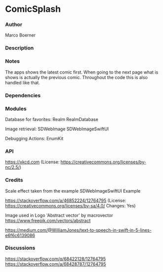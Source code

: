 
# ComicSplash

### Author
Marco Boerner

### Description

### Notes
The apps shows the latest comic first. When going to the next page what is shows is actually the previous comic. Throughout the code this is also handled like that.

### Dependencies


### Modules
Database for favorites:
Realm
RealmDatabase

Image retrieval:
SDWebImage
SDWebImageSwiftUI

Debugging Actions:
EnumKit

### API
https://xkcd.com (License: https://creativecommons.org/licenses/by-nc/2.5/)


### Credits
Scale effect taken from the example SDWebImageSwiftUI Example 


https://stackoverflow.com/a/46852224/12764795
(License: https://creativecommons.org/licenses/by-sa/4.0/ Changes: Yes)


Image used in Logo 'Abstract vector' by macrovector
https://www.freepik.com/vectors/abstract


https://medium.com/@WilliamJones/text-to-speech-in-swift-in-5-lines-e6f6c6139086

### Discussions
https://stackoverflow.com/q/68422128/12764795
https://stackoverflow.com/a/68428787/12764795

